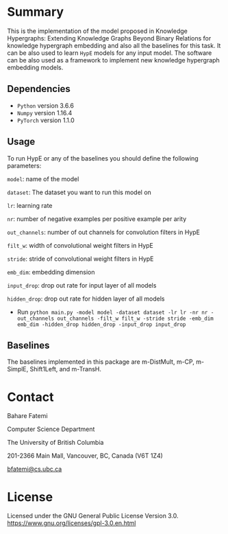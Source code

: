 
Summary
=======

This is the implementation of the model proposed in Knowledge Hypergraphs: Extending Knowledge Graphs Beyond Binary Relations for knowledge hypergraph embedding and also all the baselines for this task. It can be also used to learn `HypE` models for any input model. The software can be also used as a framework to implement new knowledge hypergraph embedding models.

## Dependencies

* `Python` version 3.6.6
* `Numpy` version 1.16.4
* `PyTorch` version 1.1.0

## Usage

To run HypE or any of the baselines you should define the following parameters:

`model`: name of the model

`dataset`: The dataset you want to run this model on

`lr`: learning rate

`nr`: number of negative examples per positive example per arity

`out_channels`: number of out channels for convolution filters in HypE

`filt_w`: width of convolutional weight filters in HypE

`stride`: stride of convolutional weight filters in HypE

`emb_dim`: embedding dimension

`input_drop`: drop out rate for input layer of all models

`hidden_drop`: drop out rate for hidden layer of all models

* Run `python main.py -model model -dataset dataset -lr lr -nr nr -out_channels out_channels -filt_w filt_w -stride stride -emb_dim emb_dim -hidden_drop hidden_drop -input_drop input_drop`

## Baselines

The baselines implemented in this package are m-DistMult, m-CP, m-SimplE, Shift1Left, and m-TransH.

Contact
=======

Bahare Fatemi

Computer Science Department

The University of British Columbia

201-2366 Main Mall, Vancouver, BC, Canada (V6T 1Z4)  

<bfatemi@cs.ubc.ca>


License
=======

Licensed under the GNU General Public License Version 3.0.
<https://www.gnu.org/licenses/gpl-3.0.en.html>

